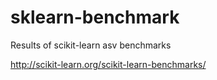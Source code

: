 # sklearn-benchmark
Results of scikit-learn asv benchmarks

http://scikit-learn.org/scikit-learn-benchmarks/
